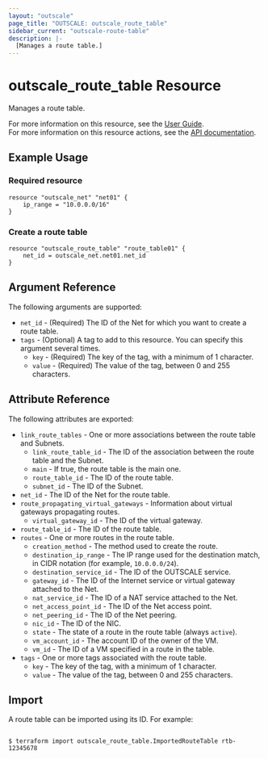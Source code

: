 ```yaml
---
layout: "outscale"
page_title: "OUTSCALE: outscale_route_table"
sidebar_current: "outscale-route-table"
description: |-
  [Manages a route table.]
---
```


# outscale_route_table Resource

Manages a route table.

For more information on this resource, see the [User Guide](https://docs.outscale.com/en/userguide/About-Route-Tables.html).  
For more information on this resource actions, see the [API documentation](https://docs.outscale.com/api#3ds-outscale-api-routetable).

## Example Usage

### Required resource

```hcl
resource "outscale_net" "net01" {
	ip_range = "10.0.0.0/16"
}
```

### Create a route table

```hcl
resource "outscale_route_table" "route_table01" {
	net_id = outscale_net.net01.net_id
}
```

## Argument Reference

The following arguments are supported:

* `net_id` - (Required) The ID of the Net for which you want to create a route table.
* `tags` - (Optional) A tag to add to this resource. You can specify this argument several times.
    * `key` - (Required) The key of the tag, with a minimum of 1 character.
    * `value` - (Required) The value of the tag, between 0 and 255 characters.

## Attribute Reference

The following attributes are exported:

* `link_route_tables` - One or more associations between the route table and Subnets.
    * `link_route_table_id` - The ID of the association between the route table and the Subnet.
    * `main` - If true, the route table is the main one.
    * `route_table_id` - The ID of the route table.
    * `subnet_id` - The ID of the Subnet.
* `net_id` - The ID of the Net for the route table.
* `route_propagating_virtual_gateways` - Information about virtual gateways propagating routes.
    * `virtual_gateway_id` - The ID of the virtual gateway.
* `route_table_id` - The ID of the route table.
* `routes` - One or more routes in the route table.
    * `creation_method` - The method used to create the route.
    * `destination_ip_range` - The IP range used for the destination match, in CIDR notation (for example, `10.0.0.0/24`).
    * `destination_service_id` - The ID of the OUTSCALE service.
    * `gateway_id` - The ID of the Internet service or virtual gateway attached to the Net.
    * `nat_service_id` - The ID of a NAT service attached to the Net.
    * `net_access_point_id` - The ID of the Net access point.
    * `net_peering_id` - The ID of the Net peering.
    * `nic_id` - The ID of the NIC.
    * `state` - The state of a route in the route table (always `active`). 
    * `vm_account_id` - The account ID of the owner of the VM.
    * `vm_id` - The ID of a VM specified in a route in the table.
* `tags` - One or more tags associated with the route table.
    * `key` - The key of the tag, with a minimum of 1 character.
    * `value` - The value of the tag, between 0 and 255 characters.

## Import

A route table can be imported using its ID. For example:

```console

$ terraform import outscale_route_table.ImportedRouteTable rtb-12345678

```